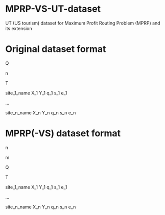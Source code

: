 # MPRP-VS-UT-dataset
UT (US tourism) dataset for Maximum Profit Routing Problem (MPRP) and its extension

# Original dataset format 

Q

n

T

site_1_name X_1 Y_1 q_1 s_1 e_1 

...

site_n_name X_n Y_n q_n s_n e_n 


# MPRP(-VS) dataset format

n

m

Q

T

site_1_name X_1 Y_1 q_1 s_1 e_1

...

site_n_name X_n Y_n q_n s_n e_n 

